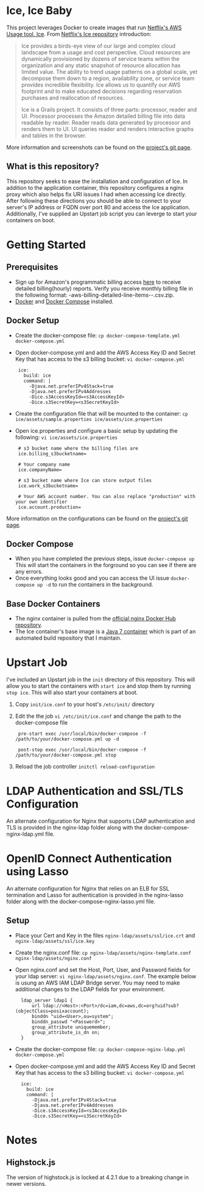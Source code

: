 # Ice, Ice Baby 

This project leverages Docker to create images that run [Netflix's AWS Usage tool, Ice](https://github.com/Netflix/ice). From [Netflix's Ice repository](https://github.com/Netflix/ice) introduction:

> Ice provides a birds-eye view of our large and complex cloud landscape
> from a usage and cost perspective. Cloud resources are dynamically
> provisioned by dozens of service teams within the organization and any
> static snapshot of resource allocation has limited value. The ability
> to trend usage patterns on a global scale, yet decompose them down to
> a region, availability zone, or service team provides incredible
> flexibility. Ice allows us to quantify our AWS footprint and to make
> educated decisions regarding reservation purchases and reallocation of
> resources.
> 
> Ice is a Grails project. It consists of three parts: processor, reader
> and UI. Processor processes the Amazon detailed billing file into data
> readable by reader. Reader reads data generated by processor and
> renders them to UI. UI queries reader and renders interactive graphs
> and tables in the browser.

More information and screenshots can be found on the [project's git page](https://github.com/Netflix/ice). 

## What is this repository?

This repository seeks to ease the installation and configuration of Ice. In addition to the application container, this repository configures a nginx proxy which also helps fix URI issues I had when accessing Ice directly. After following these directions you should be able to connect to your server's IP address or FQDN over port 80 and access the Ice application. Additionally, I've supplied an Upstart job script you can leverge to start your containers on boot.

# Getting Started

## Prerequisites 

 - Sign up for Amazon's programmatic billing access [here](http://docs.aws.amazon.com/awsaccountbilling/latest/aboutv2/detailed-billing-reports.html) to receive detailed billing(hourly) reports. Verify you receive monthly billing file in the following format: <accountid>-aws-billing-detailed-line-items-<year>-<month>.csv.zip.
 - [Docker](https://docs.docker.com/installation/) and [Docker Compose](https://docs.docker.com/compose/install/) installed.

## Docker Setup

 - Create the docker-compose file: `cp docker-compose-template.yml docker-compose.yml` 
 - Open docker-compose.yml and add the AWS Access Key ID and Secret Key that has access to the s3 billing bucket: `vi docker-compose.yml`

	    ice:
	      build: ice
	      command: |
	        -Djava.net.preferIPv4Stack=true
	        -Djava.net.preferIPv4Addresses
	        -Dice.s3AccessKeyId=<s3AccessKeyId>
	        -Dice.s3SecretKey=<s3SecretKeyId>
       
 - Create the configuration file that will be mounted to the container: `cp ice/assets/sample.properties ice/assets/ice.properties`
 - Open ice.properties and configure a basic setup by updating the following: `vi ice/assets/ice.properties` 
    
	    # s3 bucket name where the billing files are
	    ice.billing_s3bucketname=
	    
	    # Your company name
	    ice.companyName=
	    
	    # s3 bucket name where Ice can store output files
	    ice.work_s3bucketname=
	    
	    # Your AWS account number. You can also replace "production" with your own identifier 
	    ice.account.production=

More information on the configurations can be found on the [project's git page](https://github.com/Netflix/ice). 

## Docker Compose

 - When you have completed the previous steps, issue `docker-compose up` This will start the containers in the forground so you can see if there are any errors.
 - Once everything looks good and you can access the UI issue `docker-compose up -d` to run the containers in the background.

## Base Docker Containers

- The nginx container is pulled from the [official nginx Docker Hub repository](https://registry.hub.docker.com/_/nginx/).
- The Ice container's base image is a [Java 7 container](https://registry.hub.docker.com/u/jonbrouse/java/) which is part of an automated build repository that I maintain.

# Upstart Job

I've included an Upstart job in the `init` directory of this repository. This will allow you to start the containers with `start ice` and stop them by running `stop ice`.  This will also start your containers at boot.

1. Copy `init/ice.conf` to your host's `/etc/init/` directory
2. Edit the the job `vi /etc/init/ice.conf` and change the path to the docker-compose file
	
	    pre-start exec /usr/local/bin/docker-compose -f /path/to/your/docker-compose.yml up -d

		post-stop exec /usr/local/bin/docker-compose -f /path/to/your/docker-compose.yml stop

4. Reload the job controller `initctl reload-configuration`

# LDAP Authentication and SSL/TLS Configuration

An alternate configuration for Nginx that supports LDAP authentication and TLS is provided in the nginx-ldap folder along with the docker-compose-nginx-ldap.yml file.

# OpenID Connect Authentication using Lasso

An alternate configuration for Nginx that relies on an ELB for SSL termination and Lasso for authentication is provided in the nginx-lasso
folder along with the docker-compose-nginx-lasso.yml file.

## Setup
- Place your Cert and Key in the files `nginx-ldap/assets/ssl/ice.crt` and `nginx-ldap/assets/ssl/ice.key`
- Create the nginx.conf file: `cp nginx-ldap/assets/nginx-template.conf nginx-ldap/assets/nginx.conf` 
- Open nginx.conf and set the Host, Port, User, and Password fields for your ldap server: `vi nginx-ldap/assets/nginx.conf`. The example below is usung an AWS IAM LDAP Bridge server. You may need to make additional changes to the LDAP fields for your environment.

	    ldap_server ldap1 {
        	url ldap://<Host>:<Port>/dc=iam,dc=aws,dc=org?uid?sub?(objectClass=posixaccount);
        	binddn "uid=<User>,ou=system";
        	binddn_passwd "<Password>";
        	group_attribute uniquemember;
        	group_attribute_is_dn on;
	    }
- Create the docker-compose file: `cp docker-compose-nginx-ldap.yml docker-compose.yml` 
- Open docker-compose.yml and add the AWS Access Key ID and Secret Key that has access to the s3 billing bucket: `vi docker-compose.yml`

	    ice:
	      build: ice
	      command: |
	        -Djava.net.preferIPv4Stack=true
	        -Djava.net.preferIPv4Addresses
	        -Dice.s3AccessKeyId=<s3AccessKeyId>
	        -Dice.s3SecretKey=<s3SecretKeyId>


# Notes

## Highstock.js

The version of highstock.js is locked at 4.2.1 due to a breaking change in newer versions.

